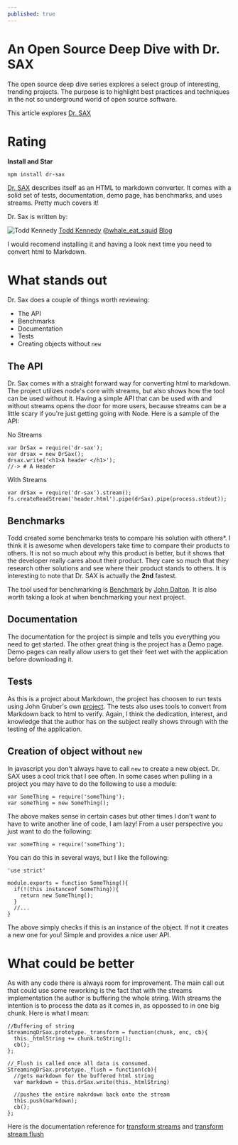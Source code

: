 ```yaml
---
published: true
---
```

# An Open Source Deep Dive with Dr. SAX

The open source deep dive series explores a select group of interesting, trending projects.  The purpose is to highlight best practices and techniques in the not so underground world of open source software.

This article explores [Dr. SAX](https://github.com/toddself/dr-sax) 

# Rating

**Install and Star**

```
npm install dr-sax
```

[Dr. SAX](https://github.com/toddself/dr-sax) describes itself as an HTML to markdown converter.  It comes with a solid set of tests, documentation, demo page, has benchmarks, and uses streams.  Pretty much covers it!

Dr. Sax is written by:

![Todd Kennedy](https://avatars2.githubusercontent.com/u/193412?v=3&s=75)
[Todd Kennedy](https://github.com/toddself) 
[@whale_eat_squid](https://twitter.com/whale_eat_squid)
[Blog](https://tck.io/)

I would recomend installing it and having a look next time you need to convert html to Markdown.

# What stands out

Dr. Sax does a couple of things worth reviewing:
* The API
* Benchmarks
* Documentation
* Tests
* Creating objects without `new`

## The API

Dr. Sax comes with a straight forward way for converting html to markdown.  The project utilizes node's core with streams, but also shows how the tool can be used without it.  Having a simple API that can be used with and without streams opens the door for more users, because streams can be a little scary if you're just getting going with Node.  Here is a sample of the API:

No Streams
```
var DrSax = require('dr-sax');
var drsax = new DrSax();
drsax.write('<h1>A header </h1>');
//-> # A Header
```

With Streams

```
var drSax = require('dr-sax').stream();
fs.createReadStream('header.html').pipe(drSax).pipe(process.stdout));
```

## Benchmarks

Todd created some benchmarks tests to compare his solution with others*.  I think it is awesome when developers take time to compare their products to others.  It is not so much about why this product is better, but it shows that the developer really cares about their product.  They care so much that they research other solutions and see where their product stands to others.  It is interesting to note that Dr. SAX is actually the **2nd** fastest.

The tool used for benchmarking is [Benchmark](https://github.com/bestiejs/benchmark.js) by [John Dalton](https://github.com/jdalton).  It is also worth taking a look at when benchmarking your next project.

## Documentation

The documentation for the project is simple and tells you everything you need to get started.  The other great thing is the project has a Demo page.  Demo pages can really allow users to get their feet wet with the application before downloading it.

## Tests

As this is a project about Markdown, the project has choosen to run tests using John Gruber's own [project](http://daringfireball.net/projects/markdown/).  The tests also uses tools to convert from Markdown back to html to verify.  Again, I think the dedication, interest, and knowledge that the author has on the subject really shows through with the testing of the application.

## Creation of object without `new`

In javascript you don't always have to call `new` to create a new object.  Dr. SAX uses a cool trick that I see often.  In some cases when pulling in a project you may have to do the following to use a module:

```
var SomeThing = require('someThing');
var someThing = new SomeThing();
```
The above makes sense in certain cases but other times I don't want to have to write another line of code, I am lazy!  From a user perspective you just want to do the following:

```
var someThing = require('someThing');
```

You can do this in several ways, but I like the following:

```
'use strict'

module.exports = function SomeThing(){
  if(!(this instanceof SomeThing)){
    return new SomeThing();
  }
  //...
}
```

The above simply checks if this is an instance of the object.  If not it creates a new one for you!  Simple and provides a nice user API.


# What could be better

As with any code there is always room for improvement.  The main call out that could use some reworking is the fact that with the streams implementation the author is buffering the whole string.  With streams the intention is to process the data as it comes in, as oppossed to in one big chunk.  Here is what I mean:

```
//Buffering of string
StreamingDrSax.prototype._transform = function(chunk, enc, cb){
  this._htmlString += chunk.toString();
  cb();
};

//_Flush is called once all data is consumed.
StreamingDrSax.prototype._flush = function(cb){
  //gets markdown for the buffered html string 
  var markdown = this.drSax.write(this._htmlString)

  //pushes the entire makrdown back onto the stream
  this.push(markdown);
  cb();
};
```

Here is the documentation reference for [transform streams](http://nodejs.org/api/stream.html#stream_class_stream_transform_1) and [transform stream flush](http://nodejs.org/api/stream.html#stream_transform_flush_callback)

